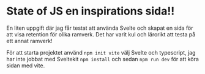 # State of JS en inspirations sida!!

En liten uppgift där jag får testat att använda Svelte och skapat en sida för att visa retention för olika ramverk. Det har varit kul och lärorikt att testa på ett annat ramverk!

För att starta projektet använd `npm init vite` välj Svelte och typescript, jag har inte jobbat med Sveltekit `npm install` och sedan `npm run dev` för att köra sidan med vite.
